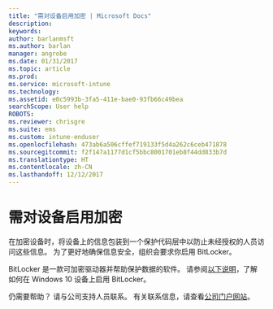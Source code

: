 ```yaml
---
title: "需对设备启用加密 | Microsoft Docs"
description: 
keywords: 
author: barlanmsft
ms.author: barlan
manager: angrobe
ms.date: 01/31/2017
ms.topic: article
ms.prod: 
ms.service: microsoft-intune
ms.technology: 
ms.assetid: e0c5993b-3fa5-411e-bae0-93fb66c49bea
searchScope: User help
ROBOTS: 
ms.reviewer: chrisgre
ms.suite: ems
ms.custom: intune-enduser
ms.openlocfilehash: 473ab6a506cffef719133f5d4a262c6ceb471878
ms.sourcegitcommit: f2f147a1177d1cf5bbc8001701eb8f44dd833b7d
ms.translationtype: HT
ms.contentlocale: zh-CN
ms.lasthandoff: 12/12/2017
---
```

# <a name="you-need-to-enable-encryption"></a>需对设备启用加密

在加密设备时，将设备上的信息包装到一个保护代码层中以防止未经授权的人员访问这些信息。 为了更好地确保信息安全，组织会要求你启用 BitLocker。

BitLocker 是一款可加密驱动器并帮助保护数据的软件。 请参阅[以下说明](https://gallery.technet.microsoft.com/How-to-turn-on-BitLocker-34294d3d)，了解如何在 Windows 10 设备上启用 BitLocker。

仍需要帮助？ 请与公司支持人员联系。 有关联系信息，请查看[公司门户网站](https://portal.manage.microsoft.com#HelpDeskDialog)。

